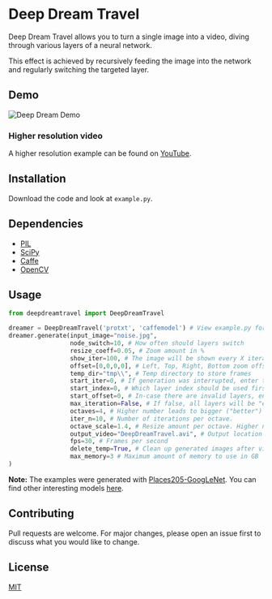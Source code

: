 # Deep Dream Travel

Deep Dream Travel allows you to turn a single image into a video, diving through various layers of a neural network.

This effect is achieved by recursively feeding the image into the network and regularly switching the targeted layer.

## Demo

![Deep Dream Demo](https://drive.google.com/uc?export=view&id=1sHDkmz13IQlp-M2KxSlwI6htXaL04wnH)

### Higher resolution video
A higher resolution example can be found on [YouTube](https://www.youtube.com/watch?v=VjcBpVmRm9Y).

## Installation
Download the code and look at `example.py`.

## Dependencies

* [PIL](https://pillow.readthedocs.io/en/stable/)
* [SciPy](https://pypi.org/project/scipy/)
* [Caffe](https://caffe.berkeleyvision.org/)
* [OpenCV](https://pypi.org/project/opencv-python/)

## Usage

```python
from deepdreamtravel import DeepDreamTravel

dreamer = DeepDreamTravel('protxt', 'caffemodel') # View example.py for an example
dreamer.generate(input_image="noise.jpg",
                 node_switch=10, # How often should layers switch
                 resize_coeff=0.05, # Zoom amount in %
                 show_iter=100, # The image will be shown every X iterations
                 offset=[0,0,0,0], # Left, Top, Right, Bottom zoom offset
                 temp_dir="tmp\\", # Temp directory to store frames
                 start_iter=0, # If generation was interrupted, enter the next iteration here
                 start_index=0, # Which layer index should be used first. Also used when interruption occured
                 start_offset=0, # In-case there are invalid layers, enter the offset given by terminal output when interruption happened.
                 max_iteration=False, # If false, all layers will be "explored". Else set maximum number of iterations
                 octaves=4, # Higher number leads to bigger ("better") visuals. Takes significantly more time to generate! Lower number in-case of errors with small images.
                 iter_n=10, # Number of iterations per octave.
                 octave_scale=1.4, # Resize amount per octave. Higher number leads to higher dream states.
                 output_video="DeepDreamTravel.avi", # Output location and name. Don't forget to end with .avi!
                 fps=30, # Frames per second
                 delete_temp=True, # Clean up generated images after video was generated?
                 max_memory=3 # Maximum amount of memory to use in GB
)
```
**Note:** The examples were generated with [Places205-GoogLeNet](http://places.csail.mit.edu/downloadCNN.html). You can find other interesting models [here](https://github.com/BVLC/caffe/wiki/Model-Zoo).

## Contributing
Pull requests are welcome. For major changes, please open an issue first to discuss what you would like to change.

## License
[MIT](https://choosealicense.com/licenses/mit/)